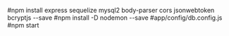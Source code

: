 #npm install express sequelize mysql2 body-parser cors jsonwebtoken bcryptjs --save
#npm install -D nodemon --save
#app/config/db.config.js
#npm start
